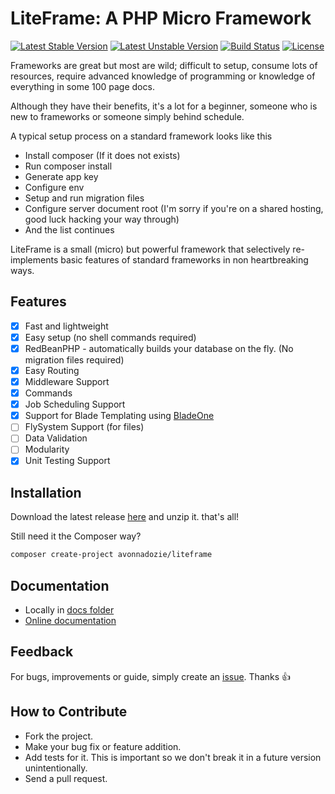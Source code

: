 # LiteFrame: A PHP Micro Framework
[![Latest Stable Version](https://poser.pugx.org/avonnadozie/liteframe/v/stable)](https://packagist.org/packages/avonnadozie/liteframe)
[![Latest Unstable Version](https://poser.pugx.org/avonnadozie/liteframe/v/unstable)](https://packagist.org/packages/avonnadozie/liteframe)
[![Build Status](https://travis-ci.org/AVONnadozie/LiteFrame.svg?branch=master)](https://travis-ci.org/AVONnadozie/LiteFrame)
[![License](https://poser.pugx.org/avonnadozie/liteframe/license)](https://packagist.org/packages/avonnadozie/liteframe)

Frameworks are great but most are wild; difficult to setup, consume lots of resources, require advanced knowledge 
of programming or knowledge of everything in some 100 page docs.

Although they have their benefits, it's a lot for a beginner, someone who is new to frameworks or someone simply behind schedule.

A typical setup process on a standard framework looks like this
 - Install composer (If it does not exists)
 - Run composer install
 - Generate app key
 - Configure env
 - Setup and run migration files
 - Configure server document root (I'm sorry if you're on a shared hosting, good luck hacking your way through)
 - And the list continues

LiteFrame is a small (micro) but powerful framework that selectively re-implements basic features of standard frameworks 
in non heartbreaking ways.

## Features
- [x] Fast and lightweight
- [x] Easy setup (no shell commands required)
- [x] RedBeanPHP - automatically builds your database on the fly. (No migration files required)
- [x] Easy Routing
- [x] Middleware Support
- [x] Commands
- [x] Job Scheduling Support
- [x] Support for Blade Templating using [BladeOne](https://github.com/EFTEC/BladeOne)
- [ ] FlySystem Support (for files)
- [ ] Data Validation
- [ ] Modularity
- [x] Unit Testing Support

## Installation
Download the latest release [here](https://github.com/AVONnadozie/LiteFrame/releases) and unzip it. that's all!

Still need it the Composer way?

```bash
composer create-project avonnadozie/liteframe
```

## Documentation
* Locally in [docs folder](./docs)
* [Online documentation](https://avonnadozie.github.io/LiteFrame/)

## Feedback
For bugs, improvements or guide, simply create an [issue](https://github.com/AVONnadozie/LiteFrame/issues). Thanks 👍

## How to Contribute
* Fork the project.
* Make your bug fix or feature addition.
* Add tests for it. This is important so we don't break it in a future version unintentionally.
* Send a pull request.
